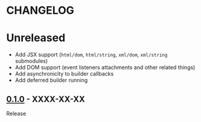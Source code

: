 # CHANGELOG
# Unreleased
- Add JSX support (`html/dom`, `html/string`, `xml/dom`, `xml/string` submodules)
- Add DOM support (event listeners attachments and other related things)
- Add asynchronicity to builder callbacks
- Add deferred builder running

## [0.1.0](../../tree/0.1.0) - XXXX-XX-XX
Release

